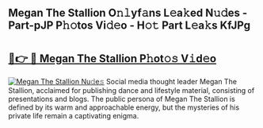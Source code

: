 ## Megan The Stallion O𝚗𝚕yf𝚊ns L𝚎a𝚔ed N𝚞𝚍es - Part-pJP P𝚑𝚘tos Vi𝚍𝚎o - H𝚘𝚝 Part L𝚎a𝚔s KfJPg

# <h2><a href="http://kfa998.oniu.top/?m=Megan+The+Stallion">🔗👉 🔴 Megan The Stallion P𝚑ot𝚘𝚜 V𝚒d𝚎o</a></h2>

[![Megan The Stallion Nu𝚍e𝚜](https://i.imgur.com/0qMVB7G.gif)](http://kfa998.oniu.top/?m=Megan+The+Stallion)
Social media thought leader Megan The Stallion, acclaimed for publishing dance and lifestyle material, consisting of presentations and blogs. The public persona of Megan The Stallion is defined by its warm and approachable energy, but the mysteries of his private life remain a captivating enigma.  
